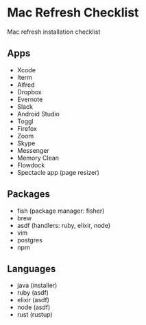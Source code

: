 # Mac Refresh Checklist

Mac refresh installation checklist

## Apps
- Xcode
- Iterm
- Alfred
- Dropbox
- Evernote
- Slack
- Android Studio
- Toggl
- Firefox
- Zoom
- Skype
- Messenger
- Memory Clean
- Flowdock
- Spectacle app (page resizer)

## Packages
- fish (package manager: fisher)
- brew
- asdf (handlers: ruby, elixir, node)
- vim
- postgres
- npm

## Languages
- java (installer)
- ruby (asdf)
- elixir (asdf)
- node (asdf)
- rust (rustup)
